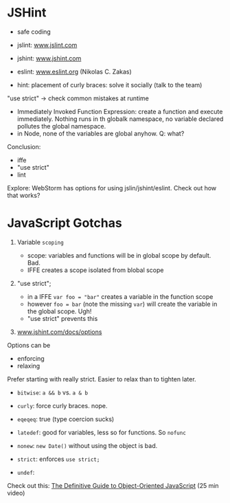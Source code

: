 JSHint
===

- safe coding
- jslint: www.jslint.com
- jshint: www.jshint.com
- eslint: www.eslint.org (Nikolas C. Zakas)

- hint: placement of curly braces: solve it socially (talk to the team)

"use strict" -> check common mistakes at runtime
- Immediately Invoked Function Expression: create a function and execute immediately. Nothing runs in th globalk namespace, no variable declared pollutes the global namespace.
- in Node, none of the variables are global anyhow. Q: what?

Conclusion:
- iffe
- "use strict"
- lint

Explore:
WebStorm has options for using jslin/jshint/eslint. Check out how that works?


JavaScript Gotchas
===

1. Variable `scoping`
    - scope: variables and functions will be in global scope by default. Bad.
    - IFFE creates a scope isolated from blobal scope

2. "use strict";
    - in a IFFE `var foo = "bar"` creates a variable in the function scope
    - however `foo = bar` (note the missing `var`) will create the variable in the global scope. Ugh!
    - "use strict" prevents this

3. www.jshint.com/docs/options

Options can be
* enforcing
* relaxing

Prefer starting with really strict. Easier to relax than to tighten later.

- `bitwise`: `a && b` vs. `a & b`

- `curly`: force curly braces. nope.

- `eqeqeq`: true (type coercion sucks)

- `latedef`: good for variables, less so for functions. So `nofunc`

- `nonew`: `new Date()` without using the object is bad.

- `strict`: enforces `use strict;`

- `undef`:

Check out this: [The Definitive Guide to Object-Oriented JavaScript](letscodejavascript.com/v3/episodes/lessons_learned/12) (25 min video)
